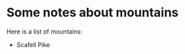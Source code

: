 Some notes about mountains
==========================

Here is a list of mountains:

* Scafell Pike
